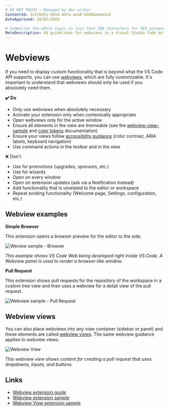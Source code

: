 ```yaml
---
# DO NOT TOUCH — Managed by doc writer
ContentId: 1c1f6d51-5914-44fa-ae10-0360be0ae2a3
DateApproved: 10/03/2024

# Summarize the whole topic in less than 300 characters for SEO purpose
MetaDescription: UX guidelines for webviews in a Visual Studio Code extension.
---
```


# Webviews

If you need to display custom functionality that is beyond what the VS Code API
supports, you can use [webviews](/api/extension-guides/webview), which are fully
customizable. It's important to understand that webviews should only be used if
you absolutely need them.

**✔️ Do**

-   Only use webviews when absolutely necessary
-   Activate your extension only when contextually appropriate
-   Open webviews only for the active window
-   Ensure all elements in the view are themeable (see the
    [webview-view-sample](https://github.com/microsoft/vscode-extension-samples/blob/main/webview-view-sample/media/main.css)
    and [color tokens](/api/references/theme-color) documentation)
-   Ensure your views follow
    [accessibility guidance](/docs/editor/accessibility) (color contrast, ARIA
    labels, keyboard navigation)
-   Use command actions in the toolbar and in the view

❌ Don't

-   Use for promotions (upgrades, sponsors, etc.)
-   Use for wizards
-   Open on every window
-   Open on extension updates (ask via a Notification instead)
-   Add functionality that is unrelated to the editor or workspace
-   Repeat existing functionality (Welcome page, Settings, configuration, etc.)

## Webview examples

**Simple Browser**

This extension opens a browser preview for the editor to the side.

![Weview sample - Browser](images/examples/webview-browser.png)

_This example shows VS Code Web being developed right inside VS Code. A Webview
panel is used to render a browser-like window._

**Pull Request**

This extension shows pull requests for the repository of the workspace in a
custom tree view and then uses a webview for a detail view of the pull request.

![Webview sample - Pull Request](images/examples/webview-pull-request.png)

## Webview views

You can also place webviews into any view container (sidebar or panel) and these
elements are called [webview views](/api/references/vscode-api#WebviewView). The
same webview guidance applies to webview views.

![Webview View](images/examples/webview-view.png)

_This webview view shows content for creating a pull request that uses
dropdowns, inputs, and buttons._

## Links

-   [Webview extension guide](/api/extension-guides/webview)
-   [Webview extension sample](https://github.com/Microsoft/vscode-extension-samples/tree/main/webview-sample)
-   [Webview View extension sample](https://github.com/microsoft/vscode-extension-samples/tree/main/webview-view-sample)
